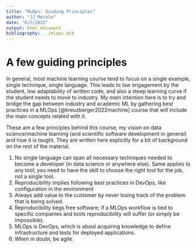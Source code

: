 ```yaml
---
title: "MLOps: Guiding Principles"
author: "JJ Merelo"
date: "6/7/2022"
output: html_document
bibliography: ../mlops.bib
---
```


# A few guiding principles

In general, most machine learning course tend to focus on a single example,
single technique, single language. This leads to low engagement by the student,
low adaptability of written code, and also a steep learning curve if the student
needs to move to industry. My main intention here is to try and bridge the gap
between industry and academic ML by gathering best practices in a MLOps
[@kreuzberger2022machine] course
that will include the main concepts related with it.

These are a few principles behind this course, my vision on data science/machine
learning (and scientific software development in general) and how it is
taught. They are written here explicitly for a bit of background on the rest of
the material.

1. No single language can span all necessary techniques needed to
   become a developer (in data science or anywhere else). Same applies to any
   tool; you need to have the skill to choose the right tool for the job, not a
   single tool.
2. Reproducibility implies following best practices in DevOps, like
   configuration in the environment
3. Always add value to the customer by never losing track of the
   problem that is being solved.
4. Reproducibility begs free software; if a MLOps workflow is tied to specific
   companies and tools reproducibility will suffer (or simply be impossible).
5. MLOps is DevOps, which is about acquiring knowledge to define infrastructure
   and tests for deployed applications.
6. When in doubt, be agile.
